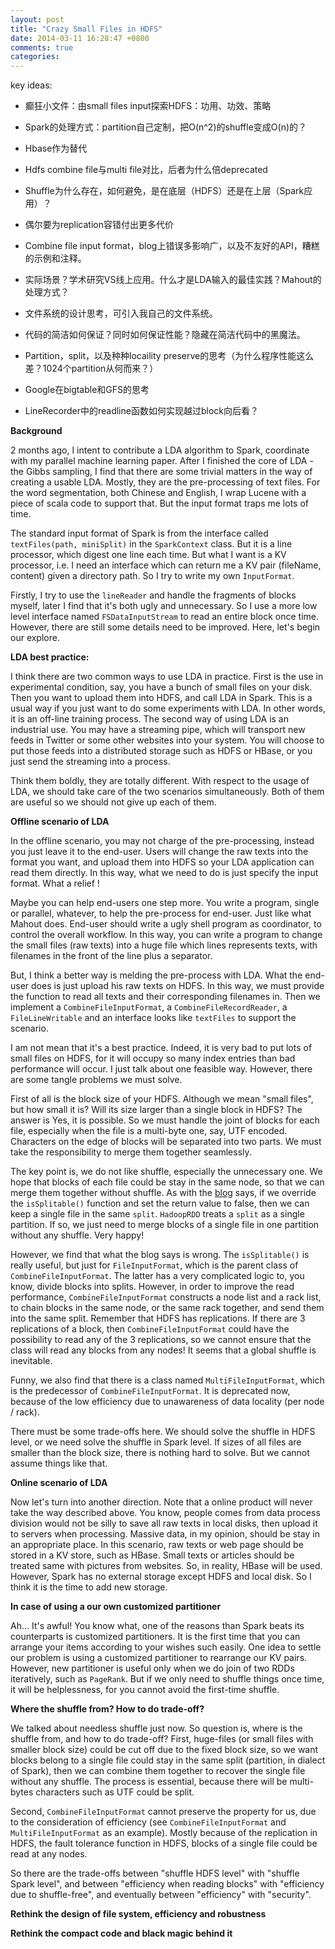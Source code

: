 ```yaml
---
layout: post
title: "Crazy Small Files in HDFS"
date: 2014-03-11 16:28:47 +0800
comments: true
categories: 
---
```


key ideas:

- 癫狂小文件：由small files input探索HDFS：功用、功效、策略

- Spark的处理方式：partition自己定制，把O(n^2)的shuffle变成O(n)的？

- Hbase作为替代

- Hdfs combine file与multi file对比，后者为什么倍deprecated

- Shuffle为什么存在，如何避免，是在底层（HDFS）还是在上层（Spark应用）？

- 偶尔要为replication容错付出更多代价

- Combine file input format，blog上错误多影响广，以及不友好的API，糟糕的示例和注释。

- 实际场景？学术研究VS线上应用。什么才是LDA输入的最佳实践？Mahout的处理方式？

- 文件系统的设计思考，可引入我自己的文件系统。

- 代码的简洁如何保证？同时如何保证性能？隐藏在简洁代码中的黑魔法。

- Partition，split，以及种种locaility preserve的思考（为什么程序性能这么差？1024个partition从何而来？）

- Google在bigtable和GFS的思考

- LineRecorder中的readline函数如何实现越过block向后看？

**Background**

2 months ago, I intent to contribute a LDA algorithm to Spark, coordinate with my parallel machine learning paper. After I finished the core of LDA - the Gibbs sampling, I find that there are some trivial matters in the way of creating a usable LDA. Mostly, they are the pre-processing of text files. For the word segmentation, both Chinese and English, I wrap Lucene with a piece of scala code to support that. But the input format traps me lots of time.

The standard input format of Spark is from the interface called `textFiles(path, miniSplit)` in the `SparkContext` class. But it is a line processor, which digest one line each time. But what I want is a KV processor, i.e. I need an interface which can return me a KV pair (fileName, content) given a directory path. So I try to write my own `InputFormat`.

Firstly, I try to use the `lineReader` and handle the fragments of blocks myself, later I find that it's both ugly and unnecessary. So I use a more low level interface named `FSDataInputStream` to read an entire block once time. However, there are still some details need to be improved. Here, let's begin our explore. 

**LDA best practice:**

I think there are two common ways to use LDA in practice. First is the use in experimental condition, say, you have a bunch of small files on your disk. Then you want to upload them into HDFS, and call LDA in Spark. This is a usual way if you just want to do some experiments with LDA. In other words, it is an off-line training process. The second way of using LDA is an industrial use. You may have a streaming pipe, which will transport new feeds in Twitter or some other websites into your system. You will choose to put those feeds into a distributed storage such as HDFS or HBase, or you just send the streaming into a process.

Think them boldly, they are totally different. With respect to the usage of LDA, we should take care of the two scenarios simultaneously. Both of them are useful so we should not give up each of them.

**Offline scenario of LDA**

In the offline scenario, you may not charge of the pre-processing, instead you just leave it to the end-user. Users will change the raw texts into the format you want, and upload them into HDFS so your LDA application can read them directly. In this way, what we need to do is just specify the input format. What a relief !

Maybe you can help end-users one step more. You write a program, single or parallel, whatever, to help the pre-process for end-user. Just like what Mahout does. End-user should write a ugly shell program as coordinator, to control the overall workflow. In this way, you can write a program to change the small files (raw texts) into a huge file which lines represents texts, with filenames in the front of the line plus a separator.

But, I think a better way is melding the pre-process with LDA. What the end-user does is just upload his raw texts on HDFS. In this way, we must provide the function to read all texts and their corresponding filenames in. Then we implement a `CombineFileInputFormat`, a `CombineFileRecordReader`, a `FileLineWritable` and an interface looks like `textFiles` to support the scenario.

I am not mean that it's a best practice. Indeed, it is very bad to put lots of small files on HDFS, for it will occupy so many index entries than bad performance will occur. I just talk about one feasible way. However, there are some tangle problems we must solve.

First of all is the block size of your HDFS. Although we mean "small files", but how small it is? Will its size larger than a single block in HDFS? The answer is Yes, it is possible. So we must handle the joint of blocks for each file, especially when the file is a multi-byte one, say, UTF encoded. Characters on the edge of blocks will be separated into two parts. We must take the responsibility to merge them together seamlessly.

The key point is, we do not like shuffle, especially the unnecessary one. We hope that blocks of each file could be stay in the same node, so that we can merge them together without shuffle. As with the [blog](http://www.idryman.org/blog/2013/09/22/process-small-files-on-hadoop-using-combinefileinputformat-1/) says, if we override the `isSplitable()` function and set the return value to false, then we can keep a single file in the same `split`. `HadoopRDD` treats a `split` as a single partition. If so, we just need to merge blocks of a single file in one partition without any shuffle. Very happy!

However, we find that what the blog says is wrong. The `isSplitable()` is really useful, but just for `FileInputFormat`, which is the parent class of `CombineFileInputFormat`. The latter has a very complicated logic to, you know, divide blocks into splits. However, in order to improve the read performance, `CombineFileInputFormat` constructs a node list and a rack list, to chain blocks in the same node, or the same rack together, and send them into the same split. Remember that HDFS has replications. If there are 3 replications of a block, then `CombineFileInputFormat` could have the possibility to read any of the 3 replications, so we cannot ensure that the class will read any blocks from any nodes! It seems that a global shuffle is inevitable.

Funny, we also find that there is a class named `MultiFileInputFormat`, which is the predecessor of `CombineFileInputFormat`. It is deprecated now, because of the low efficiency due to unawareness of data locality (per node / rack).

There must be some trade-offs here. We should solve the shuffle in HDFS level, or we need solve the shuffle in Spark level. If sizes of all files are smaller than the block size, there is nothing hard to solve. But we cannot assume things like that.

**Online scenario of LDA**

Now let's turn into another direction. Note that a online product will never take the way described above. You know, people comes from data process division would not be silly to save all raw texts in local disks, then upload it to servers when processing. Massive data, in my opinion, should be stay in an appropriate place. In this scenario, raw texts or web page should be stored in a KV store, such as HBase. Small texts or articles should be treated same with pictures from websites. So, in reality, HBase will be used. However, Spark has no external storage except HDFS and local disk. So I think it is the time to add new storage. 
 
**In case of using a our own customized partitioner**

Ah... It's awful! You know what, one of the reasons than Spark beats its counterparts is customized partitioners. It is the first time that you can arrange your items according to your wishes such easily. One idea to settle our problem is using a customized partitioner to rearrange our KV pairs. However, new partitioner is useful only when we do join of two RDDs iteratively, such as `PageRank`. But if we only need to shuffle things once time, it will be helplessness, for you cannot avoid the first-time shuffle.

**Where the shuffle from? How to do trade-off?**

We talked about needless shuffle just now. So question is, where is the shuffle from, and how to do trade-off? First, huge-files (or small files with smaller block size) could be cut off due to the fixed block size, so we want blocks belong to a single file could stay in the same split (partition, in dialect of Spark), then we can combine them together to recover the single file without any shuffle. The process is essential, because there will be multi-bytes characters such as UTF could be split. 

Second, `CombineFileInputFormat` cannot preserve the property for us, due to the consideration of efficiency (see `CombineFileInputFormat` and `MultiFileInputFormat` as an example). Mostly because of the replication in HDFS, the fault tolerance function in HDFS, blocks of a single file could be read at any nodes. 

So there are the trade-offs between "shuffle HDFS level" with "shuffle Spark level", and between "efficiency when reading blocks" with "efficiency due to shuffle-free", and eventually between "efficiency" with "security".

**Rethink the design of file system, efficiency and robustness**

**Rethink the compact code and black magic behind it**
